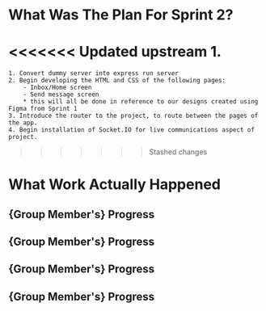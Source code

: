 # What Was The Plan For Sprint 2?

<<<<<<< Updated upstream
    1.
=======
    1. Convert dummy server into express run server
    2. Begin developing the HTML and CSS of the following pages:
        - Inbox/Home screen
        - Send message screen
        * this will all be done in reference to our designs created using Figma from Sprint 1
    3. Introduce the router to the project, to route between the pages of the app.
    4. Begin installation of Socket.IO for live communications aspect of project.
>>>>>>> Stashed changes

# What Work Actually Happened

## {Group Member's} Progress

## {Group Member's} Progress

## {Group Member's} Progress

## {Group Member's} Progress
